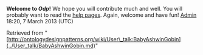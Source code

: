 __Welcome to _Odp_!__ We hope you will contribute much and well. 
You will probably want to read the [help pages](http://ontologydesignpatterns.org/wiki/Help:Contents "Help:Contents"). Again, welcome and have fun! [Admin](../User/ValentinaPresutti.md "User:ValentinaPresutti") 18:20, 7 March 2013 (UTC)





Retrieved from "[http://ontologydesignpatterns.org/wiki/User\_talk:BabyAshwinGobin](../User_talk/BabyAshwinGobin.md)"